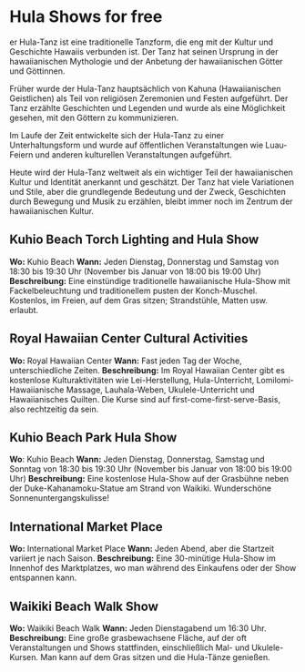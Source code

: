 # Hula Shows for free
er Hula-Tanz ist eine traditionelle Tanzform, die eng mit der Kultur und Geschichte Hawaiis verbunden ist. Der Tanz hat seinen Ursprung in der hawaiianischen Mythologie und der Anbetung der hawaiianischen Götter und Göttinnen.

Früher wurde der Hula-Tanz hauptsächlich von Kahuna (Hawaiianischen Geistlichen) als Teil von religiösen Zeremonien und Festen aufgeführt. Der Tanz erzählte Geschichten und Legenden und wurde als eine Möglichkeit gesehen, mit den Göttern zu kommunizieren.

Im Laufe der Zeit entwickelte sich der Hula-Tanz zu einer Unterhaltungsform und wurde auf öffentlichen Veranstaltungen wie Luau-Feiern und anderen kulturellen Veranstaltungen aufgeführt.

Heute wird der Hula-Tanz weltweit als ein wichtiger Teil der hawaiianischen Kultur und Identität anerkannt und geschätzt. Der Tanz hat viele Variationen und Stile, aber die grundlegende Bedeutung und der Zweck, Geschichten durch Bewegung und Musik zu erzählen, bleibt immer noch im Zentrum der hawaiianischen Kultur.

## Kuhio Beach Torch Lighting and Hula Show
**Wo:** Kuhio Beach
**Wann:** Jeden Dienstag, Donnerstag und Samstag von 18:30 bis 19:30 Uhr (November bis Januar von 18:00 bis 19:00 Uhr)
**Beschreibung:** Eine einstündige traditionelle hawaiianische Hula-Show mit Fackelbeleuchtung und traditionellem pusten der Konch-Muschel. Kostenlos, im Freien, auf dem Gras sitzen; Strandstühle, Matten usw. erlaubt.

## Royal Hawaiian Center Cultural Activities
**Wo:** Royal Hawaiian Center
**Wann:** Fast jeden Tag der Woche, unterschiedliche Zeiten.
**Beschreibung:** Im Royal Hawaiian Center gibt es kostenlose Kulturaktivitäten wie Lei-Herstellung, Hula-Unterricht, Lomilomi-Hawaiianische Massage, Lauhala-Weben, Ukulele-Unterricht und Hawaiianisches Quilten. Die Kurse sind auf first-come-first-serve-Basis, also rechtzeitig da sein.

## Kuhio Beach Park Hula Show
**Wo**: Kuhio Beach
**Wann:** Jeden Dienstag, Donnerstag, Samstag und Sonntag von 18:30 bis 19:30 Uhr (November bis Januar von 18:00 bis 19:00 Uhr)
**Beschreibung:** Eine kostenlose Hula-Show auf der Grasbühne neben der Duke-Kahanamoku-Statue am Strand von Waikiki. Wunderschöne Sonnenuntergangskulisse!

## International Market Place
**Wo:** International Market Place
**Wann:** Jeden Abend, aber die Startzeit variiert je nach Saison.
**Beschreibung:** Eine 30-minütige Hula-Show im Innenhof des Marktplatzes, wo man während des Einkaufens oder der Show entspannen kann.

## Waikiki Beach Walk Show
**Wo:** Waikiki Beach Walk
**Wann:** Jeden Dienstagabend um 16:30 Uhr.
**Beschreibung:** Eine große grasbewachsene Fläche, auf der oft Veranstaltungen und Shows stattfinden, einschließlich Mal- und Ukulele-Kursen. Man kann auf dem Gras sitzen und die Hula-Tänze genießen.

